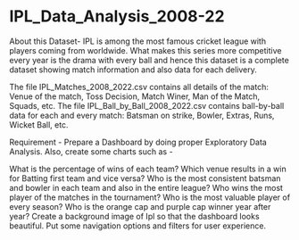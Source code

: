 # IPL_Data_Analysis_2008-22
About this Dataset- IPL is among the most famous cricket league with players coming from worldwide. What makes this series more competitive every year is the drama with every ball and hence this dataset is a complete dataset showing match information and also data for each delivery.

The file IPL_Matches_2008_2022.csv contains all details of the match: Venue of the match, Toss Decision, Match Winer, Man of the Match, Squads, etc. 
The file IPL_Ball_by_Ball_2008_2022.csv contains ball-by-ball data for each and every match: Batsman on strike, Bowler, Extras, Runs, Wicket Ball, etc.

Requirement - Prepare a Dashboard by doing proper Exploratory Data Analysis. Also, create some charts such as -

What is the percentage of wins of each team?
Which venue results in a win for Batting first team and vice versa?
Who is the most consistent batsman and bowler in each team and also in the entire league?
Who wins the most player of the matches in the tournament?
Who is the most valuable player of every season?
Who is the orange cap and purple cap winner year after year?
Create a background image of Ipl so that the dashboard looks beautiful. Put some navigation options and filters for user experience.
